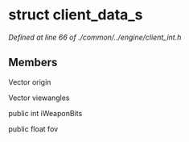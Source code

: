 # struct client_data_s

*Defined at line 66 of ./common/../engine/client_int.h*

## Members

Vector origin

Vector viewangles

public int iWeaponBits

public float fov



